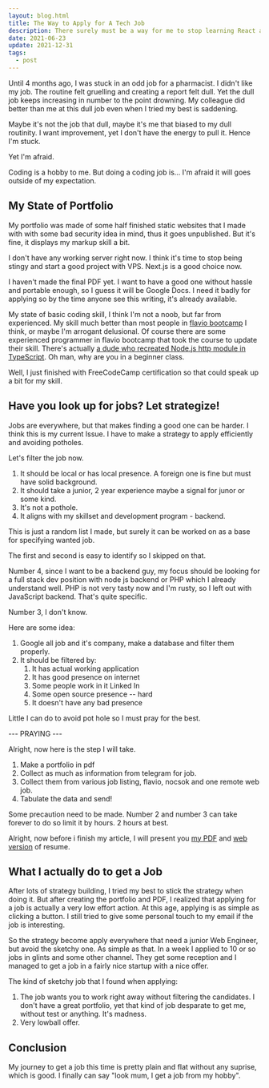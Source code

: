 ```yaml
---
layout: blog.html
title: The Way to Apply for A Tech Job
description: There surely must be a way for me to stop learning React and start applying for an actual job where it matters.
date: 2021-06-23
update: 2021-12-31
tags:
  - post
---
```


Until 4 months ago, I was stuck in an odd job for a pharmacist. I didn't like my job. The routine felt gruelling and creating a report felt dull. Yet the dull job keeps increasing in number to the point drowning. My colleague did better than me at this dull job even when I tried my best is saddening.

Maybe it's not the job that dull, maybe it's me that biased to my dull routinity. I want improvement, yet I don't have the energy to pull it. Hence I'm stuck.

Yet I'm afraid.

Coding is a hobby to me. But doing a coding job is... I'm afraid it will goes outside of my expectation.

## My State of Portfolio

My portfolio was made of some half finished static websites that I made with with some bad security idea in mind, thus it goes unpublished. But it's fine, it displays my markup skill a bit.

I don't have any working server right now. I think it's time to stop being stingy and start a good project with VPS. Next.js is a good choice now.

I haven't made the final PDF yet. I want to have a good one without hassle and portable enough, so I guess it will be Google Docs. I need it badly for applying so by the time anyone see this writing, it's already available.

My state of basic coding skill, I think I'm not a noob, but far from experienced. My skill much better than most people in [flavio bootcamp](https://thejsbootcamp.com/) I think, or maybe I'm arrogant delusional. Of course there are some experienced programmer in flavio bootcamp that took the course to update their skill. There's actually [a dude who recreated Node.js http module in TypeScript](https://github.com/dmitryt/tiny-web-server). Oh man, why are you in a beginner class.

Well, I just finished with FreeCodeCamp certification so that could speak up a bit for my skill.

## Have you look up for jobs? Let strategize!

Jobs are everywhere, but that makes finding a good one can be harder. I think this is my current Issue. I have to make a strategy to apply efficiently and avoiding potholes.

Let's filter the job now.

1. It should be local or has local presence. A foreign one is fine but must have solid background.
2. It should take a junior, 2 year experience maybe a signal for junor or some kind.
3. It's not a pothole.
4. It aligns with my skillset and development program - backend.

This is just a random list I made, but surely it can be worked on as a base for specifying wanted job.

The first and second is easy to identify so I skipped on that.

Number 4, since I want to be a backend guy, my focus should be looking for a full stack dev position with node js backend or PHP which I already understand well. PHP is not very tasty now and I'm rusty, so I left out with JavaScript backend. That's quite specific.

Number 3, I don't know.

Here are some idea:

1. Google all job and it's company, make a database and filter them properly.
2. It should be filtered by:
   1. It has actual working application
   2. It has good presence on internet
   3. Some people work in it Linked In
   4. Some open source presence -- hard
   5. It doesn't have any bad presence

Little I can do to avoid pot hole so I must pray for the best.

--- PRAYING ---

Alright, now here is the step I will take.

1. Make a portfolio in pdf
2. Collect as much as information from telegram for job.
3. Collect them from various job listing, flavio, nocsok and one remote web job.
4. Tabulate the data and send!

Some precaution need to be made. Number 2 and number 3 can take forever to do so limit it by hours. 2 hours at best.

Alright, now before i finish my article, I will present you [my PDF][1] and [web version][2] of resume.

## What I actually do to get a Job

After lots of strategy building, I tried my best to stick the strategy when doing it. But after creating the portfolio and PDF, I realized that applying for a job is actually a very low effort action. At this age, applying is as simple as clicking a button. I still tried to give some personal touch to my email if the job is interesting.

So the strategy become apply everywhere that need a junior Web Engineer, but avoid the sketchy one. As simple as that. In a week I applied to 10 or so jobs in glints and some other channel. They get some reception and I managed to get a job in a fairly nice startup with a nice offer.

The kind of sketchy job that I found when applying:

1. The job wants you to work right away without filtering the candidates. I don't have a great portfolio, yet that kind of job desparate to get me, without test or anything. It's madness.
2. Very lowball offer.

## Conclusion

My journey to get a job this time is pretty plain and flat without any suprise, which is good. I finally can say "look mum, I get a job from my hobby".

[1]: https://docs.google.com/document/d/1IOS6SX04jekfDUbntQmRt1EZbHXzst4vhW0eB0zRbnk/export?format=pdf
[2]: https://docs.google.com/document/d/e/2PACX-1vSzAlfJdrYeyyCS3P4KfxTO3p2s3hUH_WazrzVm518IG12g0Ul1sZf_nYymJC-SqqNXTgWrh-Kw5RvD/pub
